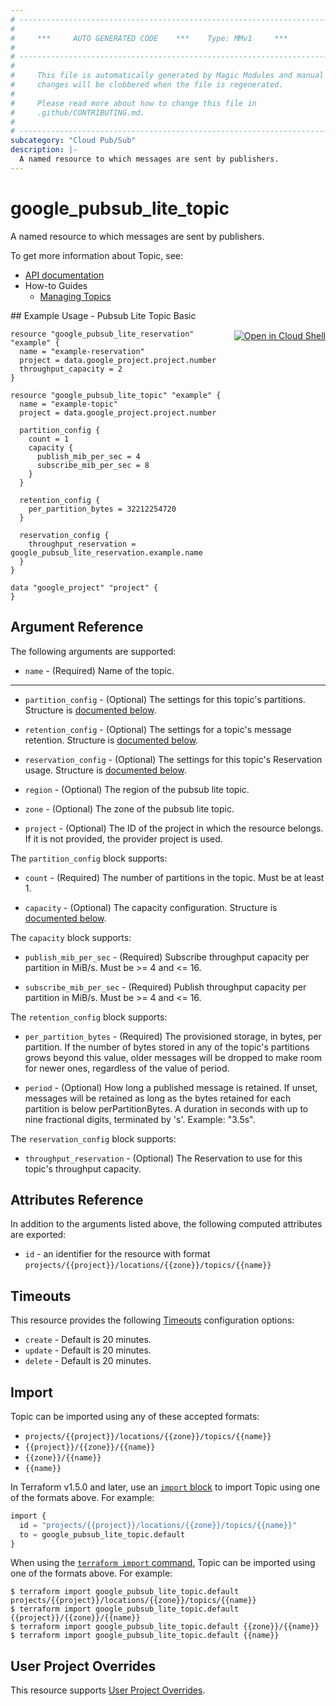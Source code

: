 ```yaml
---
# ----------------------------------------------------------------------------
#
#     ***     AUTO GENERATED CODE    ***    Type: MMv1     ***
#
# ----------------------------------------------------------------------------
#
#     This file is automatically generated by Magic Modules and manual
#     changes will be clobbered when the file is regenerated.
#
#     Please read more about how to change this file in
#     .github/CONTRIBUTING.md.
#
# ----------------------------------------------------------------------------
subcategory: "Cloud Pub/Sub"
description: |-
  A named resource to which messages are sent by publishers.
---
```


# google_pubsub_lite_topic

A named resource to which messages are sent by publishers.


To get more information about Topic, see:

* [API documentation](https://cloud.google.com/pubsub/lite/docs/reference/rest/v1/admin.projects.locations.topics)
* How-to Guides
    * [Managing Topics](https://cloud.google.com/pubsub/lite/docs/topics)

<div class = "oics-button" style="float: right; margin: 0 0 -15px">
  <a href="https://console.cloud.google.com/cloudshell/open?cloudshell_git_repo=https%3A%2F%2Fgithub.com%2Fterraform-google-modules%2Fdocs-examples.git&cloudshell_working_dir=pubsub_lite_topic_basic&cloudshell_image=gcr.io%2Fcloudshell-images%2Fcloudshell%3Alatest&open_in_editor=main.tf&cloudshell_print=.%2Fmotd&cloudshell_tutorial=.%2Ftutorial.md" target="_blank">
    <img alt="Open in Cloud Shell" src="//gstatic.com/cloudssh/images/open-btn.svg" style="max-height: 44px; margin: 32px auto; max-width: 100%;">
  </a>
</div>
## Example Usage - Pubsub Lite Topic Basic


```hcl
resource "google_pubsub_lite_reservation" "example" {
  name = "example-reservation"
  project = data.google_project.project.number
  throughput_capacity = 2
}

resource "google_pubsub_lite_topic" "example" {
  name = "example-topic"
  project = data.google_project.project.number

  partition_config {
    count = 1
    capacity {
      publish_mib_per_sec = 4
      subscribe_mib_per_sec = 8
    }
  }

  retention_config {
    per_partition_bytes = 32212254720
  }

  reservation_config {
    throughput_reservation = google_pubsub_lite_reservation.example.name
  }
}

data "google_project" "project" {
}
```

## Argument Reference

The following arguments are supported:


* `name` -
  (Required)
  Name of the topic.


- - -


* `partition_config` -
  (Optional)
  The settings for this topic's partitions.
  Structure is [documented below](#nested_partition_config).

* `retention_config` -
  (Optional)
  The settings for a topic's message retention.
  Structure is [documented below](#nested_retention_config).

* `reservation_config` -
  (Optional)
  The settings for this topic's Reservation usage.
  Structure is [documented below](#nested_reservation_config).

* `region` -
  (Optional)
  The region of the pubsub lite topic.

* `zone` -
  (Optional)
  The zone of the pubsub lite topic.

* `project` - (Optional) The ID of the project in which the resource belongs.
    If it is not provided, the provider project is used.


<a name="nested_partition_config"></a>The `partition_config` block supports:

* `count` -
  (Required)
  The number of partitions in the topic. Must be at least 1.

* `capacity` -
  (Optional)
  The capacity configuration.
  Structure is [documented below](#nested_capacity).


<a name="nested_capacity"></a>The `capacity` block supports:

* `publish_mib_per_sec` -
  (Required)
  Subscribe throughput capacity per partition in MiB/s. Must be >= 4 and <= 16.

* `subscribe_mib_per_sec` -
  (Required)
  Publish throughput capacity per partition in MiB/s. Must be >= 4 and <= 16.

<a name="nested_retention_config"></a>The `retention_config` block supports:

* `per_partition_bytes` -
  (Required)
  The provisioned storage, in bytes, per partition. If the number of bytes stored
  in any of the topic's partitions grows beyond this value, older messages will be
  dropped to make room for newer ones, regardless of the value of period.

* `period` -
  (Optional)
  How long a published message is retained. If unset, messages will be retained as
  long as the bytes retained for each partition is below perPartitionBytes. A
  duration in seconds with up to nine fractional digits, terminated by 's'.
  Example: "3.5s".

<a name="nested_reservation_config"></a>The `reservation_config` block supports:

* `throughput_reservation` -
  (Optional)
  The Reservation to use for this topic's throughput capacity.

## Attributes Reference

In addition to the arguments listed above, the following computed attributes are exported:

* `id` - an identifier for the resource with format `projects/{{project}}/locations/{{zone}}/topics/{{name}}`


## Timeouts

This resource provides the following
[Timeouts](https://developer.hashicorp.com/terraform/plugin/sdkv2/resources/retries-and-customizable-timeouts) configuration options:

- `create` - Default is 20 minutes.
- `update` - Default is 20 minutes.
- `delete` - Default is 20 minutes.

## Import


Topic can be imported using any of these accepted formats:

* `projects/{{project}}/locations/{{zone}}/topics/{{name}}`
* `{{project}}/{{zone}}/{{name}}`
* `{{zone}}/{{name}}`
* `{{name}}`


In Terraform v1.5.0 and later, use an [`import` block](https://developer.hashicorp.com/terraform/language/import) to import Topic using one of the formats above. For example:

```tf
import {
  id = "projects/{{project}}/locations/{{zone}}/topics/{{name}}"
  to = google_pubsub_lite_topic.default
}
```

When using the [`terraform import` command](https://developer.hashicorp.com/terraform/cli/commands/import), Topic can be imported using one of the formats above. For example:

```
$ terraform import google_pubsub_lite_topic.default projects/{{project}}/locations/{{zone}}/topics/{{name}}
$ terraform import google_pubsub_lite_topic.default {{project}}/{{zone}}/{{name}}
$ terraform import google_pubsub_lite_topic.default {{zone}}/{{name}}
$ terraform import google_pubsub_lite_topic.default {{name}}
```

## User Project Overrides

This resource supports [User Project Overrides](https://registry.terraform.io/providers/hashicorp/google/latest/docs/guides/provider_reference#user_project_override).
